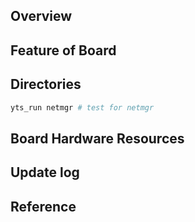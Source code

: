 ## Overview

## Feature of Board

## Directories

```sh
yts_run netmgr # test for netmgr
```

## Board Hardware Resources

## Update log

## Reference
